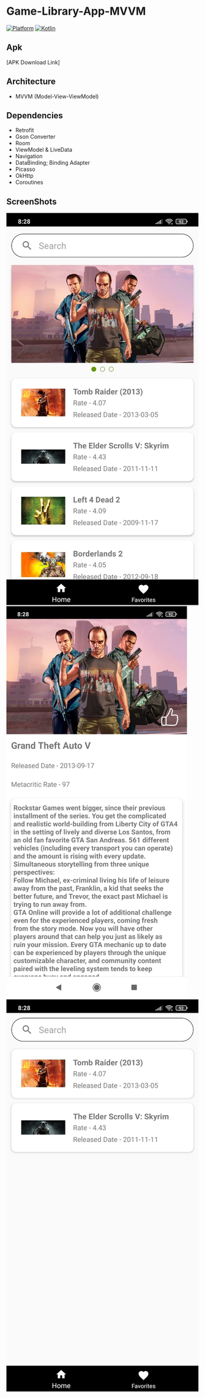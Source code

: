 # Game-Library-App-MVVM
[![Platform](https://img.shields.io/badge/platform-Android-green.svg)](http://developer.android.com/index.html) [![Kotlin](https://img.shields.io/badge/kotlin-1.5.0-orange.svg)](http://kotlinlang.org)

## Apk 
[APK Download Link] 

## Architecture

* MVVM (Model-View-ViewModel)

## Dependencies

* Retrofit
* Gson Converter
* Room
* ViewModel & LiveData
* Navigation 
* DataBinding; Binding Adapter
* Picasso
* OkHttp
* Coroutines

## ScreenShots 
![1](/screenshots/1.jpeg)
![2](/screenshots/3.jpeg)
![3](/screenshots/2.jpeg)
